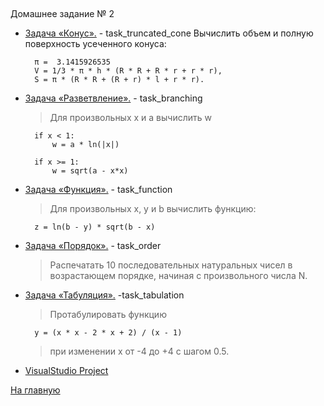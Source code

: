 ##
Домашнее задание № 2

- [Задача «Конус».](task_truncated_cone/truncated_cone.cpp) \- task_truncated_cone
    Вычислить объем и полную поверхность усеченного конуса:
    
        π =  3.1415926535
        V = 1/3 * π * h * (R * R + R * r + r * r),
        S = π * (R * R + (R + r) * l + r * r).

- [Задача «Разветвление».](task_branching/branching.cpp) \- task_branching
    > Для произвольных x и a вычислить w
    
        if x < 1:
            w = a * ln(|x|)
        
        if x >= 1:
            w = sqrt(a - x*x)


- [Задача «Функция».](task_function\function.cpp) \- task_function
    > Для произвольных x, y и b вычислить функцию:
        
        z = ln(b - y) * sqrt(b - x)

- [Задача «Порядок».](task_order/order.cpp) \- task_order
    > Распечатать 10 последовательных натуральных чисел в возрастающем порядке, начиная с произвольного числа N.


- [Задача «Табуляция».](task_tabulation/tabulation.cpp) \-task_tabulation
    > Протабулировать функцию 
        
        y = (x * x - 2 * x + 2) / (x - 1)
    > при изменении x от -4 до +4 с шагом 0.5. 

- [VisualStudio Project](VisualStudio_Homework_2)

[На главную](https://github.com/Vedji/Procedural_Programming_HomeWork)
